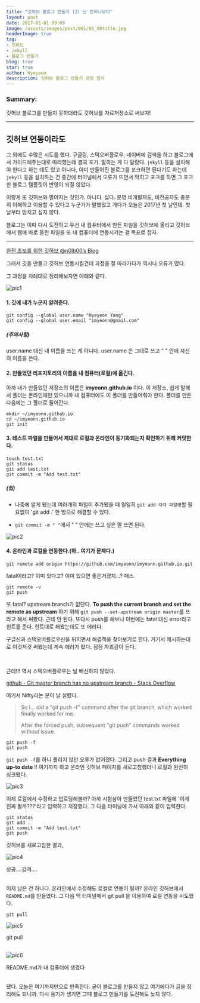 ```yaml
---
title: "깃허브 블로그 만들기 (2) 난 안되나보다"
layout: post
date: 2017-01-01 09:09
image: /assets/images/post/001/01_00title.jpg
headerImage: true
tag:
- 깃허브
- jekyll
- 블로그 만들기
blog: true
star: true
author: Hyeyeon
description: 깃허브 블로그 만들기 과정 정리
---
```


### Summary:

깃허브 블로그를 만들지 못하더라도 깃허브를 자료저장소로 써보자!

---



## 깃허브 연동이라도

그 외에도 수많은 시도를 했다. 구글링, 스택오버플로우, 네이버에 검색을 하고 블로그에서 가이드해주는대로 따라했는데 결국 포기. 말하는 게 다 달랐다. `jekyll` 등을 설치해야 한다고 하는 데도 있고 아니다, 이미 만들어진 블로그를 포크하면 된다기도 하는데 `jekyll` 등을 설치하는 건 중간에 터미널에서 오류가 뜨면서 막히고 포크를 하면 그 포크한 블로그 템플릿이 반영이 되질 않았다.

이렇게 또 깃허브와 멀어지는 것인가. 아니다. 싫다. 분명 비개발자도, 비전공자도 충분히 이해하고 이용할 수 있다고 누군가가 말했었고 게다가 오늘은 2017년 첫 날인데. 첫 날부터 망치고 싶지 않다.

블로그는 이따 다시 도전하고 우선 내 컴퓨터에서 만든 파일을 깃허브에 올리고 깃허브에서 웹에 바로 올린 파일을 또 내 컴퓨터에 연동시키는 걸 목표로 잡자.

---


[완전 초보를 위한 깃허브 @n0lb00’s Blog](https://nolboo.kim/blog/2013/10/06/github-for-beginner/)

그래서 깃을 만들고 깃허브 연동시킬건데 과정을 잘 따라가다가 역시나 오류가 떴다.

그 과정을 차례대로 정리해보자면 아래와 같다.

![pic1](/assets/images/post/001/02_01.png)

#### 1. 깃에 내가 누군지 알려준다.

```
git config --global user.name "Hyeyeon Yang"
git config --global user.email "imyeonn@gmail.com"
```

##### (주의사항)
user.name 대신 내 이름을 쓰는 게 아니다. user.name 은 그대로 쓰고 " " 안에 자신의 이름을 쓴다.


#### 2. 만들었던 리포지토리의 이름을 내 컴퓨터(로컬)에 옮긴다.

아까 내가 만들었던 저장소의 이름은 **imyeonn.github.io** 이다. 이 저장소, 쉽게 말해서 폴더는 온라인에만 있으니까 내 컴퓨터에도 이 폴더를 만들어줘야 한다. 폴더를 만든 다음에는 그 폴더로 들어간다.

```
mkdir ~/imyeonn.github.io
cd ~/imyeonn.github.io
git init
```

#### 3. 테스트 파일을 만들어서 제대로 로컬과 온라인이 동기화되는지 확인하기 위해 커밋한다.

```
touch test.txt
git status
git add test.txt
git commit -m "Add test.txt"
```


##### (팁)

* 나중에 알게 됐는데 여러개의 파일이 추가됐을 때 일일히 `git add 각각 파일명`할 필요없이 'git add .' 한 방으로 해결할 수 있다.


* `git commit -m " "`에서 " " 안에는 쓰고 싶은 말 쓰면 된다.


![pic2](/assets/images/post/001/02_02.png)


#### 4. 온라인과 로컬을 연동한다.(하.. 여기가 문제다.)

```
git remote add origin https://github.com/imyeonn/imyeonn.github.io.git
```

fatal이라고? 이미 있다고? 이미 있으면 좋은거겠지...? 패스.

```
git remote -v
git push
```

또 fatal? upstream branch가 없단다. **To push the current branch and set the remote as upstream** 하기 위해 `git push --set-upstream origin master`를 쓰라고 해서 써봤다. 근데 안 된다. 또다시 push를 해보니 이번에는 fatal 대신 error라고 힌트를 준다. 힌트대로 해봤는데도 또 에러다.

구글신과 스택오버플로우신을 뒤지면서 해결책을 찾아보기로 한다. 거기서 제시하는대로 이것저것 써봤는데 계속 에러가 떴다. 점점 자괴감이 든다.

<br>

근데!!! 역시 스택오버플로우는 날 배신하지 않았다.

[github - Git master branch has no upstream branch - Stack Overflow](https://stackoverflow.com/questions/16493396/git-master-branch-has-no-upstream-branch)

여기서 Nifty라는 분이 날 살렸다.

> So I... did a "git push -f" command after the git branch, which worked finally worked for me.
>
> After the forced push, subsequent "git push" commands worked without issue.


```
git push -f
git push
```

`git push -f`를 하니 풀리지 않던 오류가 없어졌다. 그리고 push 결과 **Everything up-to date** !!
여기까지 하고 온라인 깃허브 페이지를 새로고침했더니 로컬과 완전히 싱크됐다.


![pic3](/assets/images/post/001/02_03.png)


이제 로컬에서 수정하고 업로딩해볼까?
아까 시험삼아 만들었던 test.txt 파일에 '이게 진짜 될까???'라고 입력하고 저장했다. 그 다음 터미널에 가서 아래와 같이 입력한다.

```
git status
git add .
git commit -m "Add test.txt"
git push
```

깃허브를 새로고침한 결과,

![pic4](/assets/images/post/001/02_04.png)
<figcaption class="caption">성공....감격....</figcaption>

<br>

이제 남은 건 하나다. 온라인에서 수정해도 로컬로 연동이 될까? 온라인 깃허브에서 `README.md`를 만들었다. 그 다음 맥 터미널에서 git pull 을 이용하여 로컬 연동을 시도했다.

```
git pull
```

![pic5](/assets/images/post/001/02_05.png)
<figcaption class="caption">git pull</figcaption>

<br>

![pic6](/assets/images/post/001/02_06.png)
<figcaption class="caption">README.md가 내 컴퓨터에 생겼다</figcaption>

<br>

됐다. 오늘은 여기까지만으로 만족한다. 굳이 블로그를 만들지 않고 여기에다가 글을 정리해도 되니까. 다시 용기가 생기면 그때 블로그 만들기를 도전해도 늦지 않다.
